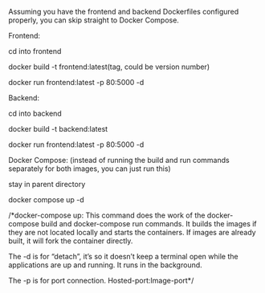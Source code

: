 Assuming you have the frontend and backend Dockerfiles configured properly, you can skip straight to Docker Compose.
 
Frontend:

cd into frontend

docker build -t frontend:latest(tag, could be version number)

docker run frontend:latest -p 80:5000 -d


Backend:

cd into backend

docker build -t backend:latest

docker run frontend:latest -p 80:5000 -d


Docker Compose: (instead of running the build and run commands separately for both images, you can just run this)

stay in parent directory

docker compose up -d
 
/*docker-compose up: This command does the work of the docker-compose build and docker-compose run commands. It builds the images if they are not located locally and starts the containers. If images are already built, it will fork the container directly.
 
The -d is for “detach”, it’s so it doesn’t keep a terminal open while the applications are up and running. It runs in the background.
 
The -p is for port connection. Hosted-port:Image-port*/
